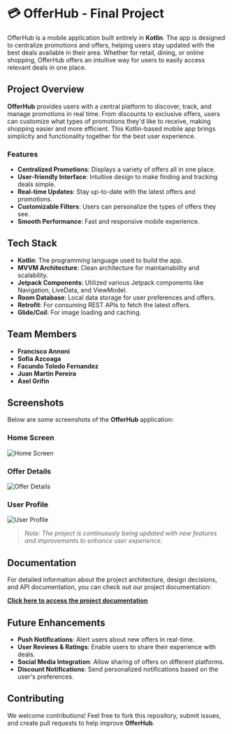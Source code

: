 # 💳 OfferHub - Final Project

OfferHub is a mobile application built entirely in **Kotlin**. The app is designed to centralize promotions and offers, helping users stay updated with the best deals available in their area. Whether for retail, dining, or online shopping, OfferHub offers an intuitive way for users to easily access relevant deals in one place.

## Project Overview

**OfferHub** provides users with a central platform to discover, track, and manage promotions in real time. From discounts to exclusive offers, users can customize what types of promotions they'd like to receive, making shopping easier and more efficient. This Kotlin-based mobile app brings simplicity and functionality together for the best user experience.

### Features
- **Centralized Promotions**: Displays a variety of offers all in one place.
- **User-friendly Interface**: Intuitive design to make finding and tracking deals simple.
- **Real-time Updates**: Stay up-to-date with the latest offers and promotions.
- **Customizable Filters**: Users can personalize the types of offers they see.
- **Smooth Performance**: Fast and responsive mobile experience.

## Tech Stack
- **Kotlin**: The programming language used to build the app.
- **MVVM Architecture**: Clean architecture for maintainability and scalability.
- **Jetpack Components**: Utilized various Jetpack components like Navigation, LiveData, and ViewModel.
- **Room Database**: Local data storage for user preferences and offers.
- **Retrofit**: For consuming REST APIs to fetch the latest offers.
- **Glide/Coil**: For image loading and caching.

## Team Members

- **Francisco Annoni**
- **Sofia Azcoaga**
- **Facundo Toledo Fernandez**
- **Juan Martin Pereira**
- **Axel Grifin**

## Screenshots

Below are some screenshots of the **OfferHub** application:

### Home Screen
![Home Screen](insert-link-to-screenshot)

### Offer Details
![Offer Details](insert-link-to-screenshot)

### User Profile
![User Profile](insert-link-to-screenshot)

> *Note: The project is continuously being updated with new features and improvements to enhance user experience.*

## Documentation

For detailed information about the project architecture, design decisions, and API documentation, you can check out our project documentation:

[**Click here to access the project documentation**](https://docs.google.com/document/d/1sHzieSJsoFeI-snZNbIES4yhVpl9YU6w/edit?usp=sharing&ouid=102602029413091202755&rtpof=true&sd=true)

## Future Enhancements
- **Push Notifications**: Alert users about new offers in real-time.
- **User Reviews & Ratings**: Enable users to share their experience with deals.
- **Social Media Integration**: Allow sharing of offers on different platforms.
- **Discount Notifications**: Send personalized notifications based on the user's preferences.

## Contributing

We welcome contributions! Feel free to fork this repository, submit issues, and create pull requests to help improve **OfferHub**.
